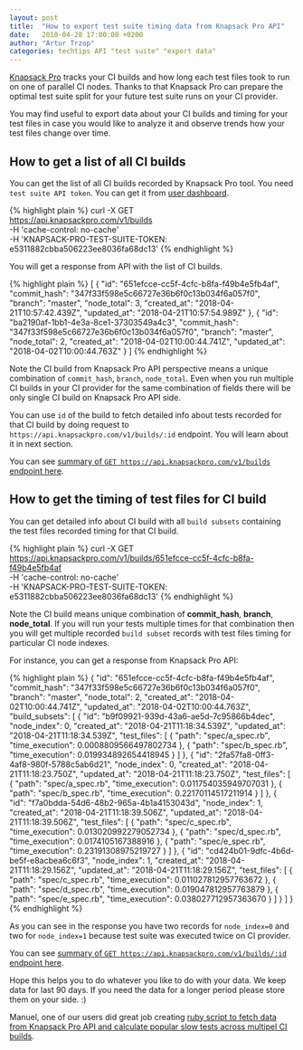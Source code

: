 ```yaml
---
layout: post
title:  "How to export test suite timing data from Knapsack Pro API"
date:   2018-04-28 17:00:00 +0200
author: "Artur Trzop"
categories: techtips API "test suite" "export data"
---
```


[Knapsack Pro](https://knapsackpro.com) tracks your CI builds and how long each test files took to run on one of parallel CI nodes. Thanks to that Knapsack Pro can prepare the optimal test suite split for your future test suite runs on your CI provider.

You may find useful to export data about your CI builds and timing for your test files in case you would like to analyze it and observe trends how your test files change over time.

## How to get a list of all CI builds

You can get the list of all CI builds recorded by Knapsack Pro tool. You need `test suite API token`. You can get it from [user dashboard](https://knapsackpro.com/dashboard).

{% highlight plain %}
curl -X GET \
  https://api.knapsackpro.com/v1/builds \
  -H 'cache-control: no-cache' \
  -H 'KNAPSACK-PRO-TEST-SUITE-TOKEN: e5311882cbba506223ee8036fa68dc13'
{% endhighlight %}

You will get a response from API with the list of CI builds.

{% highlight plain %}
[
  {
    "id": "651efcce-cc5f-4cfc-b8fa-f49b4e5fb4af",
    "commit_hash": "347f33f598e5c66727e36b6f0c13b034f6a057f0",
    "branch": "master",
    "node_total": 3,
    "created_at": "2018-04-21T10:57:42.439Z",
    "updated_at": "2018-04-21T10:57:54.989Z"
  },
  {
    "id": "ba2190af-1bb1-4e3a-8ce1-37303549a4c3",
    "commit_hash": "347f33f598e5c66727e36b6f0c13b034f6a057f0",
    "branch": "master",
    "node_total": 2,
    "created_at": "2018-04-02T10:00:44.741Z",
    "updated_at": "2018-04-02T10:00:44.763Z"
  }
]
{% endhighlight %}

Note the CI build from Knapsack Pro API perspective means a unique combination of `commit_hash`, `branch`, `node_total`. Even when you run multiple CI builds in your CI provider for the same combination of fields there will be only single CI build on Knapsack Pro API side.

You can use `id` of the build to fetch detailed info about tests recorded for that CI build by doing request to `https://api.knapsackpro.com/v1/builds/:id` endpoint. You will learn about it in next section.

You can see [summary of `GET https://api.knapsackpro.com/v1/builds` endpoint here](/api/v1/#builds_get).

## How to get the timing of test files for CI build

You can get detailed info about CI build with all `build subsets` containing the test files recorded timing for that CI build.

{% highlight plain %}
curl -X GET \
  https://api.knapsackpro.com/v1/builds/651efcce-cc5f-4cfc-b8fa-f49b4e5fb4af \
  -H 'cache-control: no-cache' \
  -H 'KNAPSACK-PRO-TEST-SUITE-TOKEN: e5311882cbba506223ee8036fa68dc13'
{% endhighlight %}

Note the CI build means unique combination of __commit_hash__, __branch__, __node_total__.
If you will run your tests multiple times for that combination then you will get multiple recorded `build subset` records with test files timing for particular CI node indexes.

For instance, you can get a response from Knapsack Pro API:

{% highlight plain %}
{
  "id": "651efcce-cc5f-4cfc-b8fa-f49b4e5fb4af",
  "commit_hash": "347f33f598e5c66727e36b6f0c13b034f6a057f0",
  "branch": "master",
  "node_total": 2,
  "created_at": "2018-04-02T10:00:44.741Z",
  "updated_at": "2018-04-02T10:00:44.763Z",
  "build_subsets": [
    {
      "id": "b9f09921-939d-43a6-ae5d-7c95866b4dec",
      "node_index": 0,
      "created_at": "2018-04-21T11:18:34.539Z",
      "updated_at": "2018-04-21T11:18:34.539Z",
      "test_files": [
        {
          "path": "spec/a_spec.rb",
          "time_execution": 0.0008809566497802734
        },
        {
          "path": "spec/b_spec.rb",
          "time_execution": 0.019934892654418945
        }
      ]
    },
    {
      "id": "2fa57fa8-0ff3-4af8-980f-5788c5ab6d21",
      "node_index": 0,
      "created_at": "2018-04-21T11:18:23.750Z",
      "updated_at": "2018-04-21T11:18:23.750Z",
      "test_files": [
        {
          "path": "spec/a_spec.rb",
          "time_execution": 0.011754035949707031
        },
        {
          "path": "spec/b_spec.rb",
          "time_execution": 0.22170114517211914
        }
      ]
    },
    {
      "id": "f7a0bdda-54d6-48b2-965a-4b1a4153043d",
      "node_index": 1,
      "created_at": "2018-04-21T11:18:39.506Z",
      "updated_at": "2018-04-21T11:18:39.506Z",
      "test_files": [
        {
          "path": "spec/c_spec.rb",
          "time_execution": 0.013020992279052734
        },
        {
          "path": "spec/d_spec.rb",
          "time_execution": 0.0174105167388916
        },
        {
          "path": "spec/e_spec.rb",
          "time_execution": 0.23191308975219727
        }
      ]
    },
    {
      "id": "cd424b01-9dfc-4b6d-be5f-e8acbea6c6f3",
      "node_index": 1,
      "created_at": "2018-04-21T11:18:29.156Z",
      "updated_at": "2018-04-21T11:18:29.156Z",
      "test_files": [
        {
          "path": "spec/c_spec.rb",
          "time_execution": 0.011027812957763672
        },
        {
          "path": "spec/d_spec.rb",
          "time_execution": 0.019047812957763879
        },
        {
          "path": "spec/e_spec.rb",
          "time_execution": 0.038027712957363670
        }
      ]
    }
  ]
}
{% endhighlight %}

As you can see in the response you have two records for `node_index=0` and two for `node_index=1` because test suite was executed twice on CI provider.

You can see [summary of `GET https://api.knapsackpro.com/v1/builds/:id` endpoint here](/api/v1/#builds__id_get).

Hope this helps you to do whatever you like to do with your data. We keep data for last 90 days. If you need the data for a longer period please store them on your side. :)

Manuel, one of our users did great job creating [ruby script to fetch data from Knapsack Pro API and calculate popular slow tests across multipel CI builds](https://gist.github.com/manuelpuyol/9e1502cba67fa22c8b5e92b7382bab5a).
